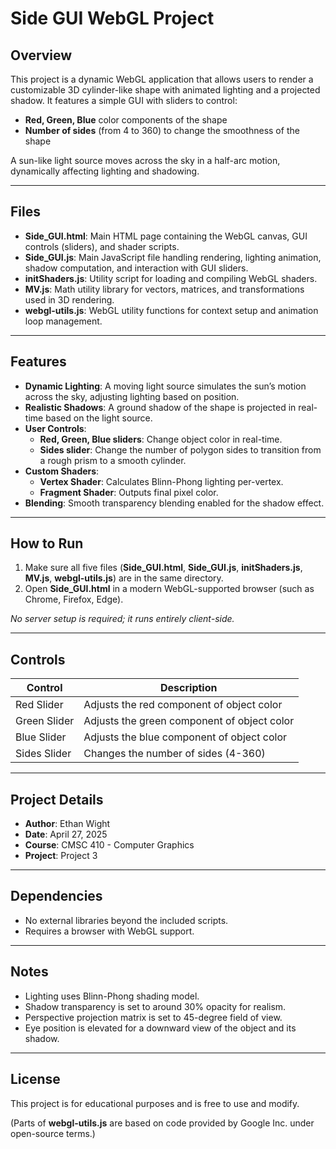 # Side GUI WebGL Project

## Overview
This project is a dynamic WebGL application that allows users to render a customizable 3D cylinder-like shape with animated lighting and a projected shadow. It features a simple GUI with sliders to control:
- **Red, Green, Blue** color components of the shape
- **Number of sides** (from 4 to 360) to change the smoothness of the shape

A sun-like light source moves across the sky in a half-arc motion, dynamically affecting lighting and shadowing.

---

## Files

- **Side_GUI.html**: Main HTML page containing the WebGL canvas, GUI controls (sliders), and shader scripts.
- **Side_GUI.js**: Main JavaScript file handling rendering, lighting animation, shadow computation, and interaction with GUI sliders.
- **initShaders.js**: Utility script for loading and compiling WebGL shaders.
- **MV.js**: Math utility library for vectors, matrices, and transformations used in 3D rendering.
- **webgl-utils.js**: WebGL utility functions for context setup and animation loop management.

---

## Features

- **Dynamic Lighting**: A moving light source simulates the sun’s motion across the sky, adjusting lighting based on position.
- **Realistic Shadows**: A ground shadow of the shape is projected in real-time based on the light source.
- **User Controls**:
  - **Red, Green, Blue sliders**: Change object color in real-time.
  - **Sides slider**: Change the number of polygon sides to transition from a rough prism to a smooth cylinder.
- **Custom Shaders**:
  - **Vertex Shader**: Calculates Blinn-Phong lighting per-vertex.
  - **Fragment Shader**: Outputs final pixel color.
- **Blending**: Smooth transparency blending enabled for the shadow effect.

---

## How to Run

1. Make sure all five files (**Side_GUI.html**, **Side_GUI.js**, **initShaders.js**, **MV.js**, **webgl-utils.js**) are in the same directory.
2. Open **Side_GUI.html** in a modern WebGL-supported browser (such as Chrome, Firefox, Edge).

_No server setup is required; it runs entirely client-side._

---

## Controls

| Control         | Description                                |
|-----------------|--------------------------------------------|
| Red Slider      | Adjusts the red component of object color  |
| Green Slider    | Adjusts the green component of object color|
| Blue Slider     | Adjusts the blue component of object color |
| Sides Slider    | Changes the number of sides (4-360)        |

---

## Project Details

- **Author**: Ethan Wight
- **Date**: April 27, 2025
- **Course**: CMSC 410 - Computer Graphics
- **Project**: Project 3

---

## Dependencies

- No external libraries beyond the included scripts.
- Requires a browser with WebGL support.

---

## Notes

- Lighting uses Blinn-Phong shading model.
- Shadow transparency is set to around 30% opacity for realism.
- Perspective projection matrix is set to 45-degree field of view.
- Eye position is elevated for a downward view of the object and its shadow.

---

## License

This project is for educational purposes and is free to use and modify.

(Parts of **webgl-utils.js** are based on code provided by Google Inc. under open-source terms.)
